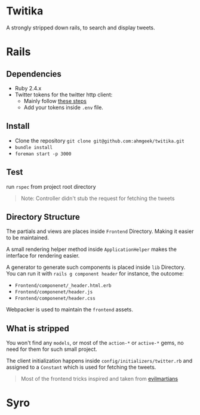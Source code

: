 # Twitika
A strongly stripped down rails, to search and display tweets.

# Rails

## Dependencies

  * Ruby 2.4.x
  * Twitter tokens for the twitter http client:
    * Mainly follow [these steps](https://github.com/sferik/twitter#configuration)
    * Add your tokens inside `.env` file.

## Install

  * Clone the repository `git clone git@github.com:ahmgeek/twitika.git`
  * `bundle install`
  * `foreman start -p 3000`

## Test

run `rspec` from project root directory

  > Note: Controller didn't stub the request for fetching the tweets

## Directory Structure

The partials and views are places inside `Frontend` Directory.
Making it easier to be maintained.

A small rendering helper method inside `ApplicationHelper` makes
the interface for rendering easier.

A generator to generate such components is placed inside `lib` Directory.
You can run it with `rails g component header` for instance, the outcome:
  * `Frontend/componenet/_header.html.erb`
  * `Frontend/componenet/header.js`
  * `Frontend/componenet/header.css`

Webpacker is used to maintain the `frontend` assets.

## What is stripped

You won't find any `models`, or most of the `action-*` or `active-*` gems, no need for them
for such small project.

The client initialization happens inside `config/initializers/twitter.rb` and assigned to
a `Constant` which is used for fetching the tweets.

> Most of the frontend tricks inspired and taken from [evilmartians](http://evilmartians.com/)


# Syro
